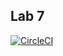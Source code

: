 ## Lab 7
[![CircleCI](https://dl.circleci.com/status-badge/img/gh/1939123/Lab7/tree/main.svg?style=svg)](https://dl.circleci.com/status-badge/redirect/gh/1939123/Lab7/tree/main)

